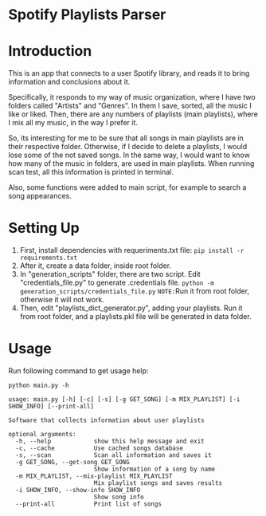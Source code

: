 # Spotify Playlists Parser

# Introduction
This is an app that connects to a user Spotify library, and reads it to bring information and conclusions about it.

Specifically, it responds to my way of music organization, where I have two folders called "Artists" and "Genres". In them I save, sorted, all the music
I like or liked. Then, there are any numbers of playlists (main playlists), where I mix all my music, in the way I prefer it.

So, its interesting for me to be sure that all songs in main playlists are in their respective folder. Otherwise, if I decide to delete a playlists, I would
lose some of the not saved songs. In the same way, I would want to know how many of the music in folders, are used in main playlists.
When running scan test, all this information is printed in terminal.

Also, some functions were added to main script, for example to search a song appearances.

# Setting Up
1. First, install dependencies with requeriments.txt file:
`pip install -r requirements.txt`
2. After it, create a data folder, inside root folder.
3. In "generation_scripts" folder, there are two script. Edit "credentials_file.py" to generate .credentials file.
`python -m generation_scripts/credentials_file.py`
`NOTE:`Run it from root folder, otherwise it will not work.
4. Then, edit "playlists_dict_generator.py", adding your playlists. Run it from root folder, and a playlists.pkl file will be generated in data folder.

# Usage
Run following command to get usage help:

`python main.py -h`

```
usage: main.py [-h] [-c] [-s] [-g GET_SONG] [-m MIX_PLAYLIST] [-i SHOW_INFO] [--print-all]

Software that collects information about user playlists

optional arguments:
  -h, --help            show this help message and exit
  -c, --cache           Use cached songs database
  -s, --scan            Scan all information and saves it
  -g GET_SONG, --get-song GET_SONG
                        Show information of a song by name
  -m MIX_PLAYLIST, --mix-playlist MIX_PLAYLIST
                        Mix playlist songs and saves results
  -i SHOW_INFO, --show-info SHOW_INFO
                        Show song info
  --print-all           Print list of songs
```
